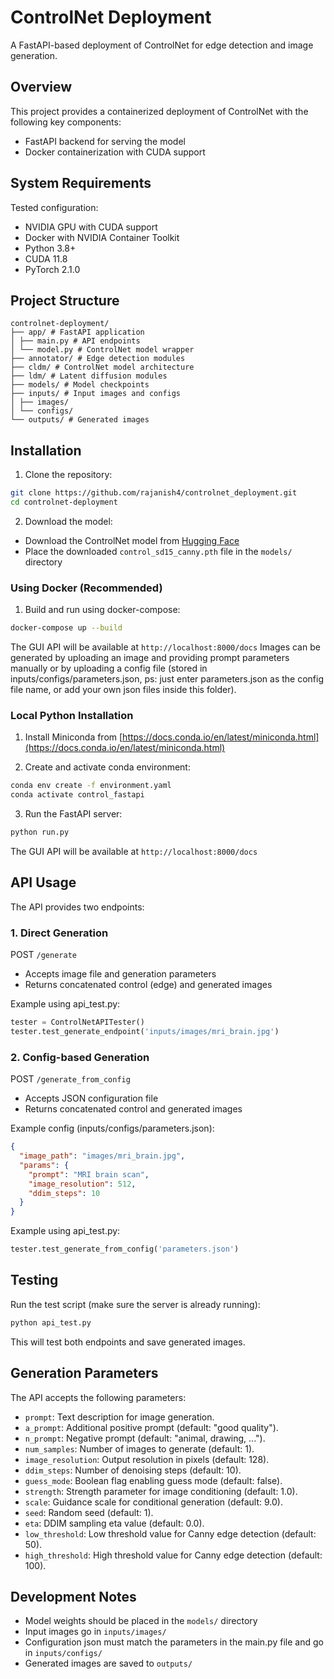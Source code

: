 # ControlNet Deployment

A FastAPI-based deployment of ControlNet for edge detection and image generation.

## Overview

This project provides a containerized deployment of ControlNet with the following key components:

- FastAPI backend for serving the model
- Docker containerization with CUDA support

## System Requirements

Tested configuration:
- NVIDIA GPU with CUDA support
- Docker with NVIDIA Container Toolkit
- Python 3.8+
- CUDA 11.8
- PyTorch 2.1.0

## Project Structure

```
controlnet-deployment/
├── app/ # FastAPI application
│ ├── main.py # API endpoints
│ └── model.py # ControlNet model wrapper
├── annotator/ # Edge detection modules
├── cldm/ # ControlNet model architecture
├── ldm/ # Latent diffusion modules
├── models/ # Model checkpoints
├── inputs/ # Input images and configs
│ ├── images/
│ └── configs/
└── outputs/ # Generated images
```

## Installation

1. Clone the repository:
```bash
git clone https://github.com/rajanish4/controlnet_deployment.git
cd controlnet-deployment
```

2. Download the model:
- Download the ControlNet model from [Hugging Face](https://huggingface.co/lllyasviel/ControlNet/blob/main/models/control_sd15_canny.pth)
- Place the downloaded `control_sd15_canny.pth` file in the `models/` directory

### Using Docker (Recommended)

1. Build and run using docker-compose:
```bash
docker-compose up --build
```

The GUI API will be available at `http://localhost:8000/docs`
Images can be generated by uploading an image and providing prompt parameters manually or by uploading a config file (stored in inputs/configs/parameters.json, ps: just enter parameters.json as the config file name, or add your own json files inside this folder).

### Local Python Installation

1. Install Miniconda from [https://docs.conda.io/en/latest/miniconda.html](https://docs.conda.io/en/latest/miniconda.html)

2. Create and activate conda environment:
```bash
conda env create -f environment.yaml
conda activate control_fastapi
```

3. Run the FastAPI server:
```bash
python run.py
```

The GUI API will be available at `http://localhost:8000/docs`

## API Usage

The API provides two endpoints:

### 1. Direct Generation
POST `/generate`
- Accepts image file and generation parameters
- Returns concatenated control (edge) and generated images

Example using api_test.py:
```python
tester = ControlNetAPITester()
tester.test_generate_endpoint('inputs/images/mri_brain.jpg')
```

### 2. Config-based Generation
POST `/generate_from_config`
- Accepts JSON configuration file
- Returns concatenated control and generated images

Example config (inputs/configs/parameters.json):
```json
{
  "image_path": "images/mri_brain.jpg",
  "params": {
    "prompt": "MRI brain scan",
    "image_resolution": 512,
    "ddim_steps": 10
  }
}
```

Example using api_test.py:
```python
tester.test_generate_from_config('parameters.json')
```

## Testing

Run the test script (make sure the server is already running):
```bash
python api_test.py
```

This will test both endpoints and save generated images.

## Generation Parameters

The API accepts the following parameters:
- `prompt`: Text description for image generation.
- `a_prompt`: Additional positive prompt (default: "good quality").
- `n_prompt`: Negative prompt (default: "animal, drawing, ...").
- `num_samples`: Number of images to generate (default: 1).
- `image_resolution`: Output resolution in pixels (default: 128).
- `ddim_steps`: Number of denoising steps (default: 10).
- `guess_mode`: Boolean flag enabling guess mode (default: false).
- `strength`: Strength parameter for image conditioning (default: 1.0).
- `scale`: Guidance scale for conditional generation (default: 9.0).
- `seed`: Random seed (default: 1).
- `eta`: DDIM sampling eta value (default: 0.0).
- `low_threshold`: Low threshold value for Canny edge detection (default: 50).
- `high_threshold`: High threshold value for Canny edge detection (default: 100).

## Development Notes

- Model weights should be placed in the `models/` directory
- Input images go in `inputs/images/`
- Configuration json must match the parameters in the main.py file and go in `inputs/configs/`
- Generated images are saved to `outputs/`